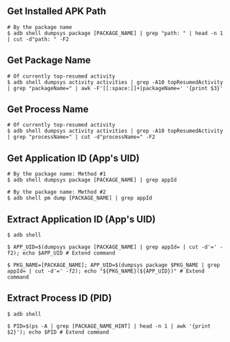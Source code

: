 ## Get Installed APK Path

```
# By the package name
$ adb shell dumpsys package [PACKAGE_NAME] | grep "path: " | head -n 1 | cut -d"path: " -F2
```


## Get Package Name

```
# Of currently top-resumed activity
$ adb shell dumpsys activity activities | grep -A10 topResumedActivity | grep "packageName=" | awk -F'[[:space:]]+|packageName=' '{print $3}'
```


## Get Process Name
```
# Of currently top-resumed activity
$ adb shell dumpsys activity activities | grep -A10 topResumedActivity | grep "processName=" | cut -d"processName=" -F2
```

## Get Application ID (App's UID)

```
# By the package name: Method #1
$ adb shell dumpsys package [PACKAGE_NAME] | grep appId

# By the package name: Method #2
$ adb shell pm dump [PACKAGE_NAME] | grep appId
```

## Extract Application ID (App's UID)

```
$ adb shell

$ APP_UID=$(dumpsys package [PACKAGE_NAME] | grep appId= | cut -d'=' -f2); echo $APP_UID # Extend command

$ PKG_NAME=[PACKAGE_NAME]; APP_UID=$(dumpsys package $PKG_NAME | grep appId= | cut -d'=' -f2); echo "${PKG_NAME}(${APP_UID})" # Extend command
```

## Extract Process ID (PID)

```
$ adb shell

$ PID=$(ps -A | grep [PACKAGE_NAME_HINT] | head -n 1 | awk '{print $2}'); echo $PID # Extend command
```
